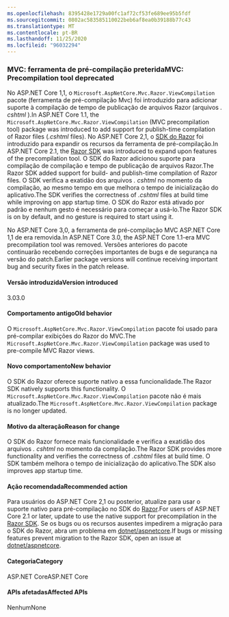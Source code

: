 ```yaml
---
ms.openlocfilehash: 8395428e1729a00fc1af72cf53fe689ee95b5fdf
ms.sourcegitcommit: 0802ac583585110022beb6af8ea0b39188b77c43
ms.translationtype: MT
ms.contentlocale: pt-BR
ms.lasthandoff: 11/25/2020
ms.locfileid: "96032294"
---
```

### <a name="mvc-precompilation-tool-deprecated"></a><span data-ttu-id="58cb6-101">MVC: ferramenta de pré-compilação preterida</span><span class="sxs-lookup"><span data-stu-id="58cb6-101">MVC: Precompilation tool deprecated</span></span>

<span data-ttu-id="58cb6-102">No ASP.NET Core 1,1, o `Microsoft.AspNetCore.Mvc.Razor.ViewCompilation` pacote (ferramenta de pré-compilação Mvc) foi introduzido para adicionar suporte à compilação de tempo de publicação de arquivos Razor (arquivos *. cshtml* ).</span><span class="sxs-lookup"><span data-stu-id="58cb6-102">In ASP.NET Core 1.1, the `Microsoft.AspNetCore.Mvc.Razor.ViewCompilation` (MVC precompilation tool) package was introduced to add support for publish-time compilation of Razor files (*.cshtml* files).</span></span> <span data-ttu-id="58cb6-103">No ASP.NET Core 2,1, o [SDK do Razor](/aspnet/core/razor-pages/sdk?view=aspnetcore-2.1) foi introduzido para expandir os recursos da ferramenta de pré-compilação.</span><span class="sxs-lookup"><span data-stu-id="58cb6-103">In ASP.NET Core 2.1, the [Razor SDK](/aspnet/core/razor-pages/sdk?view=aspnetcore-2.1) was introduced to expand upon features of the precompilation tool.</span></span> <span data-ttu-id="58cb6-104">O SDK do Razor adicionou suporte para compilação de compilação e tempo de publicação de arquivos Razor.</span><span class="sxs-lookup"><span data-stu-id="58cb6-104">The Razor SDK added support for build- and publish-time compilation of Razor files.</span></span> <span data-ttu-id="58cb6-105">O SDK verifica a exatidão dos arquivos *. cshtml* no momento da compilação, ao mesmo tempo em que melhora o tempo de inicialização do aplicativo.</span><span class="sxs-lookup"><span data-stu-id="58cb6-105">The SDK verifies the correctness of *.cshtml* files at build time while improving on app startup time.</span></span> <span data-ttu-id="58cb6-106">O SDK do Razor está ativado por padrão e nenhum gesto é necessário para começar a usá-lo.</span><span class="sxs-lookup"><span data-stu-id="58cb6-106">The Razor SDK is on by default, and no gesture is required to start using it.</span></span>

<span data-ttu-id="58cb6-107">No ASP.NET Core 3,0, a ferramenta de pré-compilação MVC ASP.NET Core 1,1 de era removida.</span><span class="sxs-lookup"><span data-stu-id="58cb6-107">In ASP.NET Core 3.0, the ASP.NET Core 1.1-era MVC precompilation tool was removed.</span></span> <span data-ttu-id="58cb6-108">Versões anteriores do pacote continuarão recebendo correções importantes de bugs e de segurança na versão do patch.</span><span class="sxs-lookup"><span data-stu-id="58cb6-108">Earlier package versions will continue receiving important bug and security fixes in the patch release.</span></span>

#### <a name="version-introduced"></a><span data-ttu-id="58cb6-109">Versão introduzida</span><span class="sxs-lookup"><span data-stu-id="58cb6-109">Version introduced</span></span>

<span data-ttu-id="58cb6-110">3.0</span><span class="sxs-lookup"><span data-stu-id="58cb6-110">3.0</span></span>

#### <a name="old-behavior"></a><span data-ttu-id="58cb6-111">Comportamento antigo</span><span class="sxs-lookup"><span data-stu-id="58cb6-111">Old behavior</span></span>

<span data-ttu-id="58cb6-112">O `Microsoft.AspNetCore.Mvc.Razor.ViewCompilation` pacote foi usado para pré-compilar exibições do Razor do MVC.</span><span class="sxs-lookup"><span data-stu-id="58cb6-112">The `Microsoft.AspNetCore.Mvc.Razor.ViewCompilation` package was used to pre-compile MVC Razor views.</span></span>

#### <a name="new-behavior"></a><span data-ttu-id="58cb6-113">Novo comportamento</span><span class="sxs-lookup"><span data-stu-id="58cb6-113">New behavior</span></span>

<span data-ttu-id="58cb6-114">O SDK do Razor oferece suporte nativo a essa funcionalidade.</span><span class="sxs-lookup"><span data-stu-id="58cb6-114">The Razor SDK natively supports this functionality.</span></span> <span data-ttu-id="58cb6-115">O `Microsoft.AspNetCore.Mvc.Razor.ViewCompilation` pacote não é mais atualizado.</span><span class="sxs-lookup"><span data-stu-id="58cb6-115">The `Microsoft.AspNetCore.Mvc.Razor.ViewCompilation` package is no longer updated.</span></span>

#### <a name="reason-for-change"></a><span data-ttu-id="58cb6-116">Motivo da alteração</span><span class="sxs-lookup"><span data-stu-id="58cb6-116">Reason for change</span></span>

<span data-ttu-id="58cb6-117">O SDK do Razor fornece mais funcionalidade e verifica a exatidão dos arquivos *. cshtml* no momento da compilação.</span><span class="sxs-lookup"><span data-stu-id="58cb6-117">The Razor SDK provides more functionality and verifies the correctness of *.cshtml* files at build time.</span></span> <span data-ttu-id="58cb6-118">O SDK também melhora o tempo de inicialização do aplicativo.</span><span class="sxs-lookup"><span data-stu-id="58cb6-118">The SDK also improves app startup time.</span></span>

#### <a name="recommended-action"></a><span data-ttu-id="58cb6-119">Ação recomendada</span><span class="sxs-lookup"><span data-stu-id="58cb6-119">Recommended action</span></span>

<span data-ttu-id="58cb6-120">Para usuários do ASP.NET Core 2,1 ou posterior, atualize para usar o suporte nativo para pré-compilação no SDK do [Razor](/aspnet/core/razor-pages/sdk?view=aspnetcore-3.0).</span><span class="sxs-lookup"><span data-stu-id="58cb6-120">For users of ASP.NET Core 2.1 or later, update to use the native support for precompilation in the [Razor SDK](/aspnet/core/razor-pages/sdk?view=aspnetcore-3.0).</span></span> <span data-ttu-id="58cb6-121">Se os bugs ou os recursos ausentes impedirem a migração para o SDK do Razor, abra um problema em [dotnet/aspnetcore](https://github.com/dotnet/aspnetcore/issues).</span><span class="sxs-lookup"><span data-stu-id="58cb6-121">If bugs or missing features prevent migration to the Razor SDK, open an issue at [dotnet/aspnetcore](https://github.com/dotnet/aspnetcore/issues).</span></span>

#### <a name="category"></a><span data-ttu-id="58cb6-122">Categoria</span><span class="sxs-lookup"><span data-stu-id="58cb6-122">Category</span></span>

<span data-ttu-id="58cb6-123">ASP.NET Core</span><span class="sxs-lookup"><span data-stu-id="58cb6-123">ASP.NET Core</span></span>

#### <a name="affected-apis"></a><span data-ttu-id="58cb6-124">APIs afetadas</span><span class="sxs-lookup"><span data-stu-id="58cb6-124">Affected APIs</span></span>

<span data-ttu-id="58cb6-125">Nenhum</span><span class="sxs-lookup"><span data-stu-id="58cb6-125">None</span></span>

<!-- 

#### Affected APIs

Not detectable via API analysis

-->
